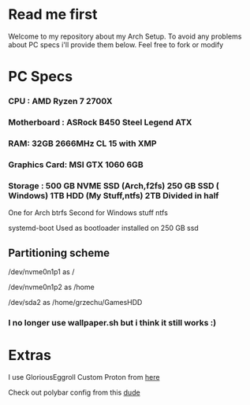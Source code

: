 # Read me first
Welcome to my repository about my Arch Setup. To avoid any problems about PC specs i'll provide them below. Feel free to fork or modify

# PC Specs
### CPU : AMD Ryzen 7 2700X
### Motherboard : ASRock B450 Steel Legend ATX
### RAM: 32GB 2666MHz CL 15 with XMP
### Graphics Card:  MSI GTX 1060 6GB 
### Storage : 500 GB NVME SSD (Arch,f2fs) 250 GB SSD ( Windows) 1TB HDD (My Stuff,ntfs) 2TB Divided in half 
One for Arch btrfs
Second for Windows stuff ntfs

systemd-boot Used as bootloader installed on 250 GB ssd 


## Partitioning scheme
/dev/nvme0n1p1 as /

/dev/nvme0n1p2 as /home

/dev/sda2 as /home/grzechu/GamesHDD


### I no longer use wallpaper.sh but i think it still works :)

# Extras
I use GloriousEggroll Custom Proton from  [here](https://github.com/GloriousEggroll/proton-ge-custom)
 
 Check out polybar config from this   [dude](https://github.com/Batoshu/dots/blob/master/polybar/config)



